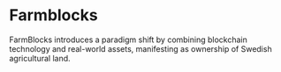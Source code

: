 # Farmblocks
 FarmBlocks introduces a paradigm shift by combining blockchain technology and real-world assets, manifesting as ownership of Swedish agricultural land.
